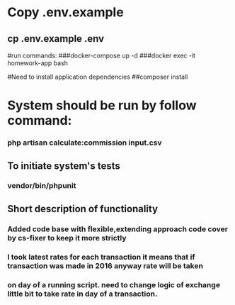 # Copy .env.example 
## cp .env.example .env

#run commands:
###docker-compose up -d
###docker exec -it homework-app bash

#Need to install application dependencies
##composer install

# System should be run by follow command: 
### php artisan calculate:commission input.csv     

## To initiate system's tests 
### vendor/bin/phpunit      

## Short description of functionality
### Added code base with flexible,extending approach code cover by cs-fixer to keep it more strictly
### I took latest rates for each transaction it means that if transaction was made in 2016 anyway rate will be taken
### on day of a running script. need to change logic of exchange little bit to take rate in day of a transaction.
